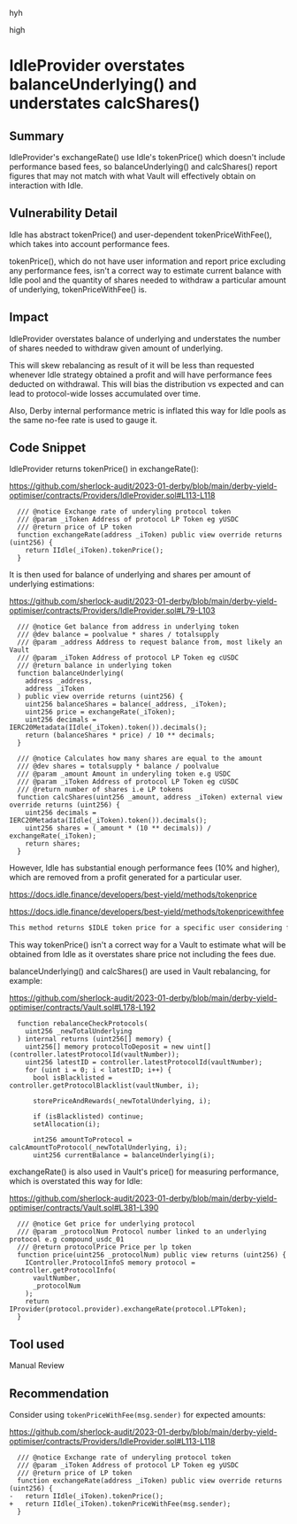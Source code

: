 hyh

high

# IdleProvider overstates balanceUnderlying() and understates calcShares()

## Summary

IdleProvider's exchangeRate() use Idle's tokenPrice() which doesn't include performance based fees, so balanceUnderlying() and calcShares() report figures that may not match with what Vault will effectively obtain on interaction with Idle.

## Vulnerability Detail

Idle has abstract tokenPrice() and user-dependent tokenPriceWithFee(), which takes into account performance fees.

tokenPrice(), which do not have user information and report price excluding any performance fees, isn't a correct way to estimate current balance with Idle pool and the quantity of shares needed to withdraw a particular amount of underlying, tokenPriceWithFee() is.

## Impact

IdleProvider overstates balance of underlying and understates the number of shares needed to withdraw given amount of underlying.

This will skew rebalancing as result of it will be less than requested whenever Idle strategy obtained a profit and will have performance fees deducted on withdrawal. This will bias the distribution vs expected and can lead to protocol-wide losses accumulated over time.

Also, Derby internal performance metric is inflated this way for Idle pools as the same no-fee rate is used to gauge it.

## Code Snippet

IdleProvider returns tokenPrice() in exchangeRate():

https://github.com/sherlock-audit/2023-01-derby/blob/main/derby-yield-optimiser/contracts/Providers/IdleProvider.sol#L113-L118

```solidity
  /// @notice Exchange rate of underyling protocol token
  /// @param _iToken Address of protocol LP Token eg yUSDC
  /// @return price of LP token
  function exchangeRate(address _iToken) public view override returns (uint256) {
    return IIdle(_iToken).tokenPrice();
  }
```

It is then used for balance of underlying and shares per amount of underlying estimations:

https://github.com/sherlock-audit/2023-01-derby/blob/main/derby-yield-optimiser/contracts/Providers/IdleProvider.sol#L79-L103

```solidity
  /// @notice Get balance from address in underlying token
  /// @dev balance = poolvalue * shares / totalsupply
  /// @param _address Address to request balance from, most likely an Vault
  /// @param _iToken Address of protocol LP Token eg cUSDC
  /// @return balance in underlying token
  function balanceUnderlying(
    address _address,
    address _iToken
  ) public view override returns (uint256) {
    uint256 balanceShares = balance(_address, _iToken);
    uint256 price = exchangeRate(_iToken);
    uint256 decimals = IERC20Metadata(IIdle(_iToken).token()).decimals();
    return (balanceShares * price) / 10 ** decimals;
  }

  /// @notice Calculates how many shares are equal to the amount
  /// @dev shares = totalsupply * balance / poolvalue
  /// @param _amount Amount in underyling token e.g USDC
  /// @param _iToken Address of protocol LP Token eg cUSDC
  /// @return number of shares i.e LP tokens
  function calcShares(uint256 _amount, address _iToken) external view override returns (uint256) {
    uint256 decimals = IERC20Metadata(IIdle(_iToken).token()).decimals();
    uint256 shares = (_amount * (10 ** decimals)) / exchangeRate(_iToken);
    return shares;
  }
```

However, Idle has substantial enough performance fees (10% and higher), which are removed from a profit generated for a particular user.

https://docs.idle.finance/developers/best-yield/methods/tokenprice

https://docs.idle.finance/developers/best-yield/methods/tokenpricewithfee

```md
This method returns $IDLE token price for a specific user considering fees, in underlying. This is useful when you need to redeem exactly X amount of underlying tokens.
```

This way tokenPrice() isn't a correct way for a Vault to estimate what will be obtained from Idle as it overstates share price not including the fees due.

balanceUnderlying() and calcShares() are used in Vault rebalancing, for example:

https://github.com/sherlock-audit/2023-01-derby/blob/main/derby-yield-optimiser/contracts/Vault.sol#L178-L192

```solidity
  function rebalanceCheckProtocols(
    uint256 _newTotalUnderlying
  ) internal returns (uint256[] memory) {
    uint256[] memory protocolToDeposit = new uint[](controller.latestProtocolId(vaultNumber));
    uint256 latestID = controller.latestProtocolId(vaultNumber);
    for (uint i = 0; i < latestID; i++) {
      bool isBlacklisted = controller.getProtocolBlacklist(vaultNumber, i);

      storePriceAndRewards(_newTotalUnderlying, i);

      if (isBlacklisted) continue;
      setAllocation(i);

      int256 amountToProtocol = calcAmountToProtocol(_newTotalUnderlying, i);
      uint256 currentBalance = balanceUnderlying(i);
```

exchangeRate() is also used in Vault's price() for measuring performance, which is overstated this way for Idle:

https://github.com/sherlock-audit/2023-01-derby/blob/main/derby-yield-optimiser/contracts/Vault.sol#L381-L390

```solidity
  /// @notice Get price for underlying protocol
  /// @param _protocolNum Protocol number linked to an underlying protocol e.g compound_usdc_01
  /// @return protocolPrice Price per lp token
  function price(uint256 _protocolNum) public view returns (uint256) {
    IController.ProtocolInfoS memory protocol = controller.getProtocolInfo(
      vaultNumber,
      _protocolNum
    );
    return IProvider(protocol.provider).exchangeRate(protocol.LPToken);
  }
```

## Tool used

Manual Review

## Recommendation

Consider using `tokenPriceWithFee(msg.sender)` for expected amounts:

https://github.com/sherlock-audit/2023-01-derby/blob/main/derby-yield-optimiser/contracts/Providers/IdleProvider.sol#L113-L118

```solidity
  /// @notice Exchange rate of underyling protocol token
  /// @param _iToken Address of protocol LP Token eg yUSDC
  /// @return price of LP token
  function exchangeRate(address _iToken) public view override returns (uint256) {
-   return IIdle(_iToken).tokenPrice();
+   return IIdle(_iToken).tokenPriceWithFee(msg.sender);
  }
```